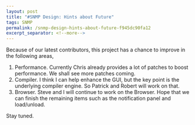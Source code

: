 ```yaml
---
layout: post
title: "#SNMP Design: Hints about Future"
tags: SNMP
permalink: /snmp-design-hints-about-future-f945dc90fa12
excerpt_separator: <!--more-->
---
```

Because of our latest contributors, this project has a chance to improve in the following areas,

1. Performance. Currently Chris already provides a lot of patches to boost performance. We shall see more patches coming.
1. Compiler. I think I can help enhance the GUI, but the key point is the underlying compiler engine. So Patrick and Robert will work on that.
1. Browser. Steve and I will continue to work on the Browser. Hope that we can finish the remaining items such as the notification panel and load/unload.

Stay tuned.
<!--more-->